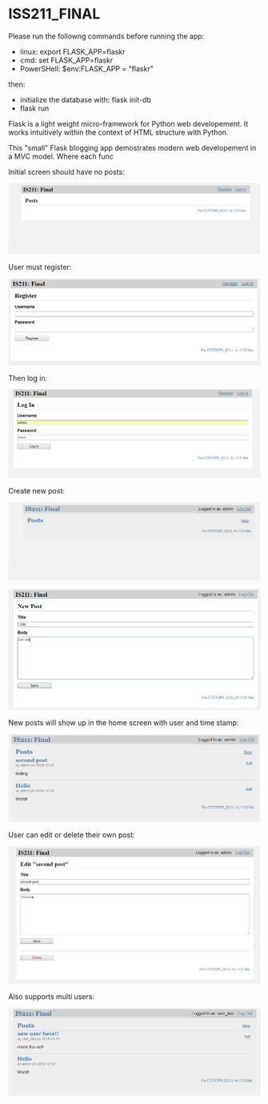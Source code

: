 # ISS211_FINAL
Please run the followng commands before running the app:

* linux: export FLASK_APP=flaskr
* cmd: set FLASK_APP=flaskr
* PowerSHell: $env:FLASK_APP = "flaskr"

then:
* initialize the database with: flask init-db
* flask run

Flask is a light weight micro-framework for Python web developement. It works intuitively within the context of HTML structure with Python.

This "small" Flask blogging app demostrates modern web developement in a MVC model. Where each func

Initial screen should have no posts:

![](https://github.com/jcsmei/IS211_FINAL/blob/master/img/a.PNG "home screen")

User must register:

![](https://github.com/jcsmei/IS211_FINAL/blob/master/img/b.PNG "Register")

Then log in:

![](https://github.com/jcsmei/IS211_FINAL/blob/master/img/c.PNG "Log In")

Create new post:

![](https://github.com/jcsmei/IS211_FINAL/blob/master/img/d.PNG "New Post")

![](https://github.com/jcsmei/IS211_FINAL/blob/master/img/e.PNG "New Post")

New posts will show up in the home screen with user and time stamp:

![](https://github.com/jcsmei/IS211_FINAL/blob/master/img/f.PNG "Posts")

User can edit or delete their own post:

![](https://github.com/jcsmei/IS211_FINAL/blob/master/img/g.PNG "Edit Post")

Also supports multi users:

![](https://github.com/jcsmei/IS211_FINAL/blob/master/img/h.PNG "Edit Post")

